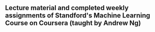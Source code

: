 ## Lecture material and completed weekly assignments of Standford's Machine Learning Course on Coursera (taught by Andrew Ng)
